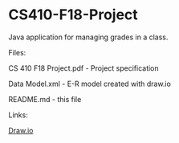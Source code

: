 # CS410-F18-Project
Java application for managing grades in a class.

Files:

CS 410 F18 Project.pdf - Project specification

Data Model.xml - E-R model created with draw.io

README.md - this file

Links:

[Draw.io](https://www.draw.io/)

